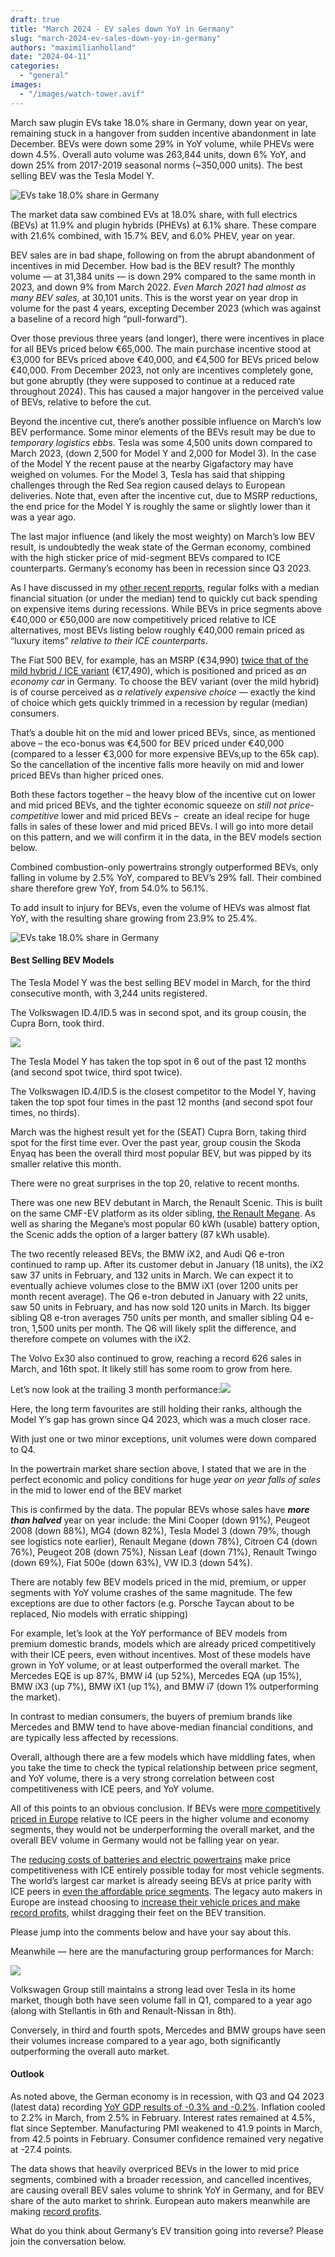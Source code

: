 ```yaml
---
draft: true
title: "March 2024 - EV sales down YoY in Germany"
slug: "march-2024-ev-sales-down-yoy-in-germany"
authors: "maximilianholland"
date: "2024-04-11"
categories:
  - "general"
images:
  - "/images/watch-tower.avif"
---
```


March saw plugin EVs take 18.0% share in Germany, down year on year, remaining stuck in a hangover from sudden incentive abandonment in late December. BEVs were down some 29% in YoY volume, while PHEVs were down 4.5%. Overall auto volume was 263,844 units, down 6% YoY, and down 25% from 2017-2019 seasonal norms (~350,000 units). The best selling BEV was the Tesla Model Y.

![EVs take 18.0% share in Germany](https://cleantechnica.com/wp-content/uploads/2024/04/March-2024-Germany-Passenger-Auto-Registrations-1-800x576.png)

The market data saw combined EVs at 18.0% share, with full electrics (BEVs) at 11.9% and plugin hybrids (PHEVs) at 6.1% share. These compare with 21.6% combined, with 15.7% BEV, and 6.0% PHEV, year on year.

BEV sales are in bad shape, following on from the abrupt abandonment of incentives in mid December. How bad is the BEV result? The monthly volume — at 31,384 units — is down 29% compared to the same month in 2023, and down 9% from March 2022. _Even March 2021 had almost as many BEV sales,_ at 30,101 units. This is the worst year on year drop in volume for the past 4 years, excepting December 2023 (which was against a baseline of a record high “pull-forward”).  

Over those previous three years (and longer), there were incentives in place for all BEVs priced below €65,000. The main purchase incentive stood at €3,000 for BEVs priced above €40,000, and €4,500 for BEVs priced below €40,000. From December 2023, not only are incentives completely gone, but gone abruptly (they were supposed to continue at a reduced rate throughout 2024). This has caused a major hangover in the perceived value of BEVs, relative to before the cut.  

Beyond the incentive cut, there’s another possible influence on March’s low BEV performance. Some minor elements of the BEVs result may be due to _temporary logistics ebbs_. Tesla was some 4,500 units down compared to March 2023, (down 2,500 for Model Y and 2,000 for Model 3). In the case of the Model Y the recent pause at the nearby Gigafactory may have weighed on volumes. For the Model 3, Tesla has said that shipping challenges through the Red Sea region caused delays to European deliveries. Note that, even after the incentive cut, due to MSRP reductions, the end price for the Model Y is roughly the same or slightly lower than it was a year ago.

The last major influence (and likely the most weighty) on March’s low BEV result, is undoubtedly the weak state of the German economy, combined with the high sticker price of mid-segment BEVs compared to ICE counterparts. Germany’s economy has been in recession since Q3 2023.

As I have discussed in my [other recent reports](https://cleantechnica.com/author/maximilianholland/), regular folks with a median financial situation (or under the median) tend to quickly cut back spending on expensive items during recessions. While BEVs in price segments above €40,000 or €50,000 are now competitively priced relative to ICE alternatives, most BEVs listing below roughly €40,000 remain priced as “luxury items” _relative to their ICE counterparts_.

The Fiat 500 BEV, for example, has an MSRP (€34,990) [twice that of the mild hybrid / ICE variant](https://www.adac.de/rund-ums-fahrzeug/auto-kaufen-verkaufen/autokosten/elektroauto-kostenvergleich/) (€17,490), which is positioned and priced as _an economy car_ in Germany. To choose the BEV variant (over the mild hybrid) is of course perceived as _a relatively expensive choice_ — exactly the kind of choice which gets quickly trimmed in a recession by regular (median) consumers.

That’s a double hit on the mid and lower priced BEVs, since, as mentioned above – the eco-bonus was €4,500 for BEV priced under €40,000 (compared to a lesser €3,000 for more expensive BEVs,up to the 65k cap). So the cancellation of the incentive falls more heavily on mid and lower priced BEVs than higher priced ones.

Both these factors together – the heavy blow of the incentive cut on lower and mid priced BEVs, and the tighter economic squeeze on _still not price-competitive_ lower and mid priced BEVs –  create an ideal recipe for huge falls in sales of these lower and mid priced BEVs. I will go into more detail on this pattern, and we will confirm it in the data, in the BEV models section below.

Combined combustion-only powertrains strongly outperformed BEVs, only falling in volume by 2.5% YoY, compared to BEV’s 29% fall. Their combined share therefore grew YoY, from 54.0% to 56.1%.

To add insult to injury for BEVs, even the volume of HEVs was almost flat YoY, with the resulting share growing from 23.9% to 25.4%.

![EVs take 18.0% share in Germany](https://cleantechnica.com/wp-content/uploads/2024/04/Germany-Monthly-Powertrain-Market-Share-800x593.png)

#### Best Selling BEV Models

The Tesla Model Y was the best selling BEV model in March, for the third consecutive month, with 3,244 units registered.

The Volkswagen ID.4/ID.5 was in second spot, and its group cousin, the Cupra Born, took third.

![](https://cleantechnica.com/wp-content/uploads/2024/04/Germany-BEVs-March-2024.png)

The Tesla Model Y has taken the top spot in 6 out of the past 12 months (and second spot twice, third spot twice).

The Volkswagen ID.4/ID.5 is the closest competitor to the Model Y, having taken the top spot four times in the past 12 months (and second spot four times, no thirds).

March was the highest result yet for the (SEAT) Cupra Born, taking third spot for the first time ever. Over the past year, group cousin the Skoda Enyaq has been the overall third most popular BEV, but was pipped by its smaller relative this month.

There were no great surprises in the top 20, relative to recent months.

There was one new BEV debutant in March, the Renault Scenic. This is built on the same CMF-EV platform as its older sibling, [the Renault Megane](https://cleantechnica.com/2023/01/02/renault-megane-e-tech-electric-review-1st-impressions/). As well as sharing the Megane’s most popular 60 kWh (usable) battery option, the Scenic adds the option of a larger battery (87 kWh usable).

The two recently released BEVs, the BMW iX2, and Audi Q6 e-tron continued to ramp up. After its customer debut in January (18 units), the iX2 saw 37 units in February, and 132 units in March. We can expect it to eventually achieve volumes close to the BMW iX1 (over 1200 units per month recent average). The Q6 e-tron debuted in January with 22 units, saw 50 units in February, and has now sold 120 units in March. Its bigger sibling Q8 e-tron averages 750 units per month, and smaller sibling Q4 e-tron, 1,500 units per month. The Q6 will likely split the difference, and therefore compete on volumes with the iX2.

The Volvo Ex30 also continued to grow, reaching a record 626 sales in March, and 16th spot. It likely still has some room to grow from here.

Let’s now look at the trailing 3 month performance:![](https://cleantechnica.com/wp-content/uploads/2024/04/Germany-BEVs-March-24-Trailing-Qtr.png)

Here, the long term favourites are still holding their ranks, although the Model Y’s gap has grown since Q4 2023, which was a much closer race.

With just one or two minor exceptions, unit volumes were down compared to Q4.

In the powertrain market share section above, I stated that we are in the perfect economic and policy conditions for huge _year on year falls of sales_ in the mid to lower end of the BEV market

This is confirmed by the data. The popular BEVs whose sales have **_more than halved_** year on year include: the Mini Cooper (down 91%), Peugeot 2008 (down 88%), MG4 (down 82%), Tesla Model 3 (down 79%, though see logistics note earlier), Renault Megane (down 78%), Citroen C4 (down 76%), Peugeot 208 (down 75%), Nissan Leaf (down 71%), Renault Twingo (down 69%), Fiat 500e (down 63%), VW ID.3 (down 54%).

There are notably few BEV models priced in the mid, premium, or upper segments with YoY volume crashes of the same magnitude. The few exceptions are due to other factors (e.g. Porsche Taycan about to be replaced, Nio models with erratic shipping)

For example, let’s look at the YoY performance of BEV models from premium domestic brands, models which are already priced competitively with their ICE peers, even without incentives. Most of these models have grown in YoY volume, or at least outperformed the overall market. The Mercedes EQE is up 87%, BMW i4 (up 52%), Mercedes EQA (up 15%), BMW iX3 (up 7%), BMW iX1 (up 1%), and BMW i7 (down 1% outperforming the market).

In contrast to median consumers, the buyers of premium brands like Mercedes and BMW tend to have above-median financial conditions, and are typically less affected by recessions.

Overall, although there are a few models which have middling fates, when you take the time to check the typical relationship between price segment, and YoY volume, there is a very strong correlation between cost competitiveness with ICE peers, and YoY volume.

All of this points to an obvious conclusion. If BEVs were [more competitively priced in Europe](https://cleantechnica.com/2024/03/30/will-dacia-springs-competitors-in-china-come-to-europe-part-2/) relative to ICE peers in the higher volume and economy segments, they would not be underperforming the overall market, and the overall BEV volume in Germany would not be falling year on year.

The [reducing costs of batteries and electric powertrains](https://cleantechnica.com/2024/03/30/will-dacia-springs-competitors-in-china-come-to-europe-part-2/) make price competitiveness with ICE entirely possible today for most vehicle segments. The world’s largest car market is already seeing BEVs at price parity with ICE peers in [even the affordable price segments](https://cleantechnica.com/2024/03/28/will-dacia-springs-competitors-in-china-come-to-europe-part-1/). The legacy auto makers in Europe are instead choosing to [increase their vehicle prices and make record profits,](https://cleantechnica.com/2024/04/04/evs-take-91-5-share-in-norway/) whilst dragging their feet on the BEV transition.

Please jump into the comments below and have your say about this.

Meanwhile — here are the manufacturing group performances for March:

![](https://cleantechnica.com/wp-content/uploads/2024/04/Germany-BEV-Groups-March-24-Trailing-Qtr.png)

Volkswagen Group still maintains a strong lead over Tesla in its home market, though both have seen volume fall in Q1, compared to a year ago (along with Stellantis in 6th and Renault-Nissan in 8th).

Conversely, in third and fourth spots, Mercedes and BMW groups have seen their volumes increase compared to a year ago, both significantly outperforming the overall auto market.

#### Outlook

As noted above, the German economy is in recession, with Q3 and Q4 2023 (latest data) recording [YoY GDP results of -0.3% and -0.2%](https://tradingeconomics.com/germany/indicators). Inflation cooled to 2.2% in March, from 2.5% in February. Interest rates remained at 4.5%, flat since September. Manufacturing PMI weakened to 41.9 points in March, from 42.5 points in February. Consumer confidence remained very negative at -27.4 points.

The data shows that heavily overpriced BEVs in the lower to mid price segments, combined with a broader recession, and cancelled incentives, are causing overall BEV sales volume to shrink YoY in Germany, and for BEV share of the auto market to shrink. European auto makers meanwhile are making [record profits](https://cleantechnica.com/2024/04/04/evs-take-91-5-share-in-norway/).

What do you think about Germany’s EV transition going into reverse? Please join the conversation below.